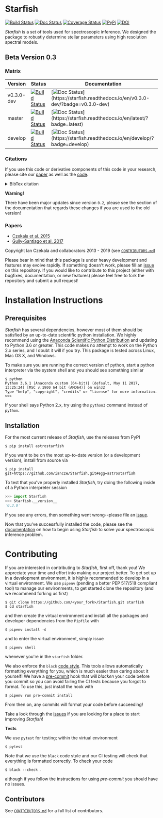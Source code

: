 # Starfish

[![Build Status](https://travis-ci.org/iancze/Starfish.svg)](https://travis-ci.org/iancze/Starfish)
[![Doc Status](https://img.shields.io/readthedocs/starfish/latest.svg)](https://starfish.readthedocs.io/en/latest/?badge=latest)
[![Coverage Status](https://coveralls.io/repos/github/iancze/Starfish/badge.svg?branch=master)](https://coveralls.io/github/iancze/Starfish?branch=master)
[![PyPi](https://img.shields.io/pypi/v/astrostarfish.svg)](https://pypi.org/project/astrostarfish/)
[![DOI](https://zenodo.org/badge/DOI/10.5281/zenodo.2221006.svg)](https://doi.org/10.5281/zenodo.2221006)

*Starfish* is a set of tools used for spectroscopic inference. We designed the package to robustly determine stellar parameters using high resolution spectral models.

## Beta Version 0.3

### Matrix

Version | Status  | Documentation
-|-|-
v0.3.0-dev | [![Build Status](https://travis-ci.org/iancze/Starfish.svg?branch=v0.3.0-dev)](https://travis-ci.org/iancze/Starfish) | [![Doc Status](https://img.shields.io/readthedocs/starfish/v0.3.0-dev.svg?label="docs")](https://starfish.readthedocs.io/en/v0.3.0-dev/?badge=v0.3.0-dev)
master | [![Build Status](https://travis-ci.org/iancze/Starfish.svg?branch=master)](https://travis-ci.org/iancze/Starfish) | [![Doc Status](https://img.shields.io/readthedocs/starfish/latest.svg?label="docs")](https://starfish.readthedocs.io/en/latest/?badge=latest)
develop | [![Build Status](https://travis-ci.org/iancze/Starfish.svg?branch=develop)](https://travis-ci.org/iancze/Starfish) | [![Doc Status](https://img.shields.io/readthedocs/starfish/develop.svg?label="docs")](https://starfish.readthedocs.io/en/develop/?badge=develop)


### Citations

If you use this code or derivative components of this code in your research, please cite our [paper](https://ui.adsabs.harvard.edu/abs/2015ApJ...812..128C/abstract) as well as the [code](https://doi.org/10.5281/zenodo.2221006). 

<details>
<summary>BibTex citation</summary>

```
@ARTICLE{2015ApJ...812..128C,
        author       = {{Czekala}, Ian and {Andrews}, Sean M. and {Mandel}, Kaisey S. and
                        {Hogg}, David W. and {Green}, Gregory M.},
        title        = "{Constructing a Flexible Likelihood Function for Spectroscopic Inference}",
        journal      = {\apj},
        keywords     = {methods: data analysis, methods: statistical, stars: fundamental parameters, 
                        stars: late-type, stars: statistics, techniques: spectroscopic, Astrophysics 
                        - Solar and Stellar Astrophysics,   Astrophysics - Earth and Planetary 
                        Astrophysics, Astrophysics - Instrumentation and Methods for Astrophysics},
        year         = "2015",
        month        = "Oct",
        volume       = {812},
        number       = {2},
        eid          = {128},
        pages        = {128},
        doi          = {10.1088/0004-637X/812/2/128},
        archivePrefix = {arXiv},
        eprint       = {1412.5177},
        primaryClass = {astro-ph.SR},
        adsurl       = {https://ui.adsabs.harvard.edu/abs/2015ApJ...812..128C},
        adsnote      = {Provided by the SAO/NASA Astrophysics Data System}
}

@misc{ian_czekala_2018_2221006,
    author       = {Ian Czekala and
                    gully and
                    Kevin Gullikson and
                    Sean Andrews and
                    Jason Neal and
                    Miles Lucas and
                    Kevin Hardegree-Ullman and
                    Meredith Rawls and
                    Edward Betts},
    title        = {{iancze/Starfish: ca. Czekala et al. 2015 release 
                    w/ Zenodo}},
    month        = dec,
    year         = 2018,
    doi          = {10.5281/zenodo.2221006},
    url          = {https://doi.org/10.5281/zenodo.2221006}
}
```

</details>

**Warning!**

There have been major updates since version `0.2`, please see the section of the documentation that regards these changes if you are used to the old version!

### Papers
* [Czekala et al. 2015](https://ui.adsabs.harvard.edu/#abs/2015ApJ...812..128C/abstract)
* [Gully-Santiago et al. 2017](https://ui.adsabs.harvard.edu/#abs/2017ApJ...836..200G/abstract)

Copyright Ian Czekala and collaborators 2013 - 2019 (see [`CONTRIBUTORS.md`](CONTRIBUTORS.md))

Please bear in mind that this package is under heavy development and features may evolve rapidly. If something doesn't work, please fill an [issue](https://github.com/iancze/Starfish/issues) on this repository. If you would like to contribute to this project (either with bugfixes, documentation, or new features) please feel free to fork the repository and submit a pull request!

# Installation Instructions

## Prerequisites

*Starfish* has several dependencies, however most of them should be satisfied by an up-to-date scientific python installation. We highly recommend using the [Anaconda Scientific Python Distribution](https://store.continuum.io/cshop/anaconda/) and updating to 
Python 3.6 or greater. This code makes no attempt to work on the Python 2.x series, and I doubt it will if you try. This package is tested across Linux, Mac OS X, and Windows. 

To make sure you are running the correct version of python, start a python interpreter via the system shell and you should see something similar

    $ python
    Python 3.6.1 |Anaconda custom (64-bit)| (default, May 11 2017, 13:25:24) [MSC v.1900 64 bit (AMD64)] on win32
    Type "help", "copyright", "credits" or "license" for more information.
    >>> 

If your shell says Python 2.x, try using the `python3` command instead of `python`.

## Installation

For the most current release of *Starfish*, use the releases from PyPI

    $ pip install astrostarfish

If you want to be on the most up-to-date version (or a development version), install from source via

    $ pip install git+https://github.com/iancze/Starfish.git#egg=astrostarfish


To test that you've properly installed *Starfish*, try doing the following inside of a Python interpreter session

```python
>>> import Starfish
>>> Starfish.__version__
'0.3.0'
```

If you see any errors, then something went wrong--please file an [issue](https://github.com/iancze/Starfish/issues).

Now that you've successfully installed the code, please see the [documentation](https://starfish.readthedocs.io/en/latest/) on how to begin using *Starfish* to solve your spectroscopic inference problem.

# Contributing
If you are interested in contributing to *Starfish*, first off, thank you! We appreciate your time and effort into
making our project better. To get set up in a development environment, it is highly recommended to develop in a
virtual environment. We use `pipenv` (pending a better PEP 517/518 compliant tool) to manage our environments, to get started clone the repository (and we recommend forking us first)

    $ git clone https://github.com/<your_fork>/Starfish.git starfish
    $ cd starfish

and then create the virtual environment and install all the packages and developer dependencies from the `Pipfile` with

    $ pipenv install -d

and to enter the virtual environment, simply issue

    $ pipenv shell

whenever you're in the `starfish` folder.

We also enforce the `black` [code style](https://github.com/python/black). This tools allows automatically formatting everything for you, which is much easier than caring about it yourself! We have a [pre-commit](https://pre-commit.com/) hook that will *blacken* your code before you commit so you can avoid failing the CI tests because you forgot to format. To use this, just install the hook with 

    $ pipenv run pre-commit install

From then on, any commits will format your code before succeeding!

Take a look through the [issues](https://github.com/iancze/Starfish/issues) if you are looking for a place to start improving *Starfish*!

**Tests**

We use `pytest` for testing; within the virtual environment

    $ pytest

Note that we use the `black` code style and our CI testing will check that everything is formatted correctly. To check your code

    $ black --check .

although if you follow the instructions for using *pre-commit* you should have no issues.


## Contributors

See [`CONTRIBUTORS.md`](CONTRIBUTORS.md) for a full list of contributors.
